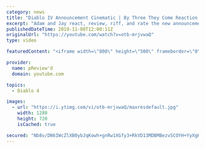 ```yaml
---
category: news
title: "Diablo IV Announcement Cinematic | By Three They Come Reaction / Review / Rating"
excerpt: "Adam and Jay react, review, riff, and rate the new announcement cinematic everyone wanted to see last year at Blizzcon, Diablo IV 'By Three They Come'."
publishedDateTime: 2019-11-08T12:00:11Z
originalUrl: "https://youtube.com/watch?v=otb-mrjvwaQ"
type: video

featuredContent: "<iframe width=\"800\" height=\"500\" frameborder=\"0\" src=\"https://www.youtube.com/embed/otb-mrjvwaQ\" allow=\"accelerometer; autoplay; encrypted-media; gyroscope; picture-in-picture\" allowfullscreen></iframe>"

provider:
  name: pReview'd
  domain: youtube.com

topics:
  - Diablo 4

images:
  - url: "https://i.ytimg.com/vi/otb-mrjvwaQ/maxresdefault.jpg"
    width: 1280
    height: 720
    isCached: true

secured: "Nb8v/DN6IWcZlXB0ybJqKowh+gnRw1XGfy3+RkVD13MDBMBezvSCOYH+YyXgKJGaZpwnybRidgeIjdKtkL3eiXI93p5GxzMfysxukzvRKWT4yNOPMpHm5+tacNa9tLsDWnZcjIVv7s3eUo8Xdr4qZSex2iOmEg/ux9mb+FV6WtbYkrh6j8mcoNprZTEJ7aVwsGpUJXb3Dpb8JLaiijBUNqCByUkGWZVJ2wHEBYiHHmWRbp4HwIu9n5tQKLQG8hhRREvLjL/Wu4ZlpcbGSx//SOdgnv/vQJruKUKMfaKLLFoCTN1OhDykKpYJo4Lpo+O2B1nR36gd5Hy/wfQFtjLRSsY6DzqWt6j4a21SHEb6GgZAPAd1+fZGx+gjzMjktq5GszN6CeoJFf2g20xNFMGXp6Y2zeVl3j5q70FMLK4zbkMTiwl9EmwMInCmnLpT9axH;a6tLmZ+JQfi+Y+XWX96QGw=="
---
```


